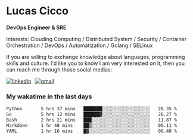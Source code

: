 # Lucas Cicco

**DevOps Engineer & SRE**

Interests: Clouding Computing / Distributed System / Security / Container Orchestration / DevOps / Automatization / Golang / SELinux

If you are willing to exchange knowledge about languages, programming skills and culture. I'd like you to know I am very interested on it, then you can reach me through those social medias:

<div style="display: flex; align-items: center; gap: 10px;">
  <a href="https://www.linkedin.com/in/lucas-vitor-de-cicco" target="_blank">
    <img
      src="https://img.shields.io/badge/-LinkedIn-%230077B5?style=for-the-badge&logo=linkedin&logoColor=white"
      alt="linkedin"
      target="_blank" 
    />
  </a>
  <a href="mailto:lucasvitorx1@gmail.com">
      <img
        src="https://img.shields.io/badge/-Gmail-%23333?style=for-the-badge&logo=gmail&logoColor=white"
        alt="gmail"
        target="_blank"
      />
  </a>
</div>

### My wakatime in the last days

<!--START_SECTION:waka-->

```txt
Python       5 hrs 37 mins   ███████░░░░░░░░░░░░░░░░░░   28.35 %
Go           5 hrs 12 mins   ██████▓░░░░░░░░░░░░░░░░░░   26.27 %
Bash         2 hrs 21 mins   ███░░░░░░░░░░░░░░░░░░░░░░   11.87 %
Markdown     1 hr 48 mins    ██▒░░░░░░░░░░░░░░░░░░░░░░   09.11 %
YAML         1 hr 16 mins    █▓░░░░░░░░░░░░░░░░░░░░░░░   06.40 %
```

<!--END_SECTION:waka-->
